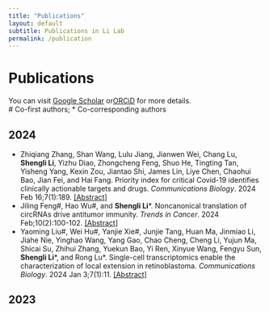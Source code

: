 ```yaml
---
title: "Publications"
layout: default
subtitle: Publications in Li Lab
permalink: /publication
---
```


# Publications

You can visit [Google Scholar](https://scholar.google.com/citations?user=Nzucqw8AAAAJ&hl=en) or[ORCiD](https://orcid.org/0000-0001-5430-303X) for more details.<br>
\# Co-first authors; \* Co-corresponding authors

## 2024
- Zhiqiang Zhang, Shan Wang, Lulu Jiang, Jianwen Wei, Chang Lu, **Shengli Li**, Yizhu Diao, Zhongcheng Feng, Shuo He, Tingting Tan, Yisheng Yang, Kexin Zou, Jiantao Shi, James Lin, Liye Chen, Chaohui Bao, Jian Fei, and Hai Fang. Priority index for critical Covid-19 identifies clinically actionable targets and drugs. *Communications Biology*. 2024 Feb 16;7(1):189.
[[Abstract]](https://pubmed.ncbi.nlm.nih.gov/38366110/)
- Jiling Feng#, Hao Wu#, and **Shengli Li***. Noncanonical translation of circRNAs drive antitumor immunity. *Trends in Cancer*. 2024 Feb;10(2):100-102.
[[Abstract]](https://pubmed.ncbi.nlm.nih.gov/38242823/)
- Yaoming Liu#, Wei Hu#, Yanjie Xie#, Junjie Tang, Huan Ma, Jinmiao Li, Jiahe Nie, Yinghao Wang, Yang Gao, Chao Cheng, Cheng Li, Yujun Ma, Shicai Su, Zhihui Zhang, Yuekun Bao, Yi Ren, Xinyue Wang, Fengyu Sun, **Shengli Li***, and Rong Lu*. Single-cell transcriptomics enable the characterization of local extension in retinoblastoma. *Communications Biology*. 2024 Jan 3;7(1):11.
[[Abstract]](https://pubmed.ncbi.nlm.nih.gov/38172218/)

## 2023





